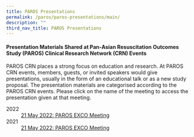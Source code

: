 ```yaml
---
title: PAROS Presentations
permalink: /paros/paros-presentations/main/
description: ""
third_nav_title: PAROS Presentations
---
```

#### Presentation Materials Shared at Pan-Asian Resuscitation Outcomes Study (PAROS) Clinical Research Network (CRN) Events

PAROS CRN places a strong focus on education and research. At PAROS CRN events, members, guests, or invited speakers would give presentations, usually in the form of an educational talk or as a new study proposal. The presentation materials are categorised according to the PAROS CRN events. Please click on the name of the meeting to access the presentation given at that meeting.

<dl>
	<dt>
		2022
	</dt>
	<dd>
		<a href="/paros/paros-presentations/21-may-2022-paros-exco-meeting/">21 May 2022: PAROS EXCO Meeting</a>
	</dd>
	<dt>
		2021
	</dt>
	<dd>
		<a href="/paros/paros-presentations/7-oct-2021-paros-exco-meeting/">21 May 2022: PAROS EXCO Meeting</a>
	</dd>
</dl>
